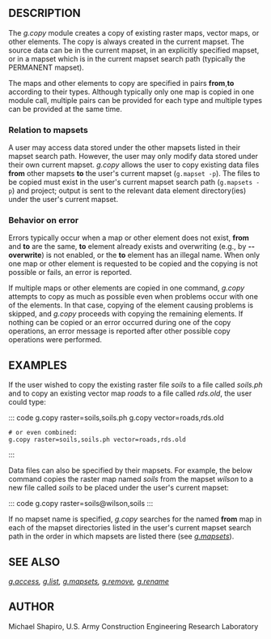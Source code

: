 ## DESCRIPTION

The *g.copy* module creates a copy of existing raster maps, vector maps,
or other elements. The copy is always created in the current mapset. The
source data can be in the current mapset, in an explicitly specified
mapset, or in a mapset which is in the current mapset search path
(typically the PERMANENT mapset).

The maps and other elements to copy are specified in pairs
**from**,**to** according to their types. Although typically only one
map is copied in one module call, multiple pairs can be provided for
each type and multiple types can be provided at the same time.

### Relation to mapsets

A user may access data stored under the other mapsets listed in their
mapset search path. However, the user may only modify data stored under
their own current mapset. *g.copy* allows the user to copy existing data
files **from** other mapsets **to** the user\'s current mapset
(`g.mapset -p`). The files to be copied must exist in the user\'s
current mapset search path (`g.mapsets -p`) and project; output is sent
to the relevant data element directory(ies) under the user\'s current
mapset.

### Behavior on error

Errors typically occur when a map or other element does not exist,
**from** and **to** are the same, **to** element already exists and
overwriting (e.g., by **\--overwrite**) is not enabled, or the **to**
element has an illegal name. When only one map or other element is
requested to be copied and the copying is not possible or fails, an
error is reported.

If multiple maps or other elements are copied in one command, *g.copy*
attempts to copy as much as possible even when problems occur with one
of the elements. In that case, copying of the element causing problems
is skipped, and *g.copy* proceeds with copying the remaining elements.
If nothing can be copied or an error occurred during one of the copy
operations, an error message is reported after other possible copy
operations were performed.

## EXAMPLES

If the user wished to copy the existing raster file *soils* to a file
called *soils.ph* and to copy an existing vector map *roads* to a file
called *rds.old*, the user could type:

::: code
    g.copy raster=soils,soils.ph
    g.copy vector=roads,rds.old

    # or even combined:
    g.copy raster=soils,soils.ph vector=roads,rds.old
:::

Data files can also be specified by their mapsets. For example, the
below command copies the raster map named *soils* from the mapset
*wilson* to a new file called *soils* to be placed under the user\'s
current mapset:

::: code
    g.copy raster=soils@wilson,soils
:::

If no mapset name is specified, *g.copy* searches for the named **from**
map in each of the mapset directories listed in the user\'s current
mapset search path in the order in which mapsets are listed there (see
*[g.mapsets](g.mapsets.html)*).

## SEE ALSO

*[g.access](g.access.html), [g.list](g.list.html),
[g.mapsets](g.mapsets.html), [g.remove](g.remove.html),
[g.rename](g.rename.html)*

## AUTHOR

Michael Shapiro, U.S. Army Construction Engineering Research Laboratory
